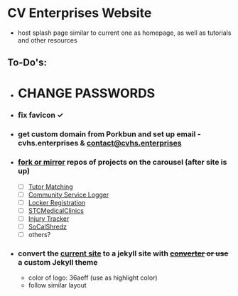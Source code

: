 # CV Enterprises Website
- host splash page similar to current one as homepage, as well as tutorials and other resources

## To-Do's:
- # CHANGE PASSWORDS
- ### fix favicon ✓
- ### get custom domain from Porkbun and set up email - cvhs.enterprises & contact@cvhs.enterprises
- ### [fork or mirror](https://help.github.com/en/articles/duplicating-a-repository) repos of projects on the carousel (after site is up)
  - [ ] [Tutor Matching](https://github.com/VikramChilkunda/tutormatching)
  - [ ] [Community Service Logger](https://github.com/Conbonbot/Community_Service_Logger)
  - [ ] [Locker Registration](https://github.com/lyronctk/CVHS_lockers)
  - [ ] [STCMedicalClinics](https://github.com/lyronctk/STCMedicalClinics)
  - [ ] [Injury Tracker](https://github.com/jnakama/CV-Injury-App)
  - [ ] [SoCalShredz](https://github.com/jbrown3859/SCS)
  - [ ] others?

- ### convert the [current site](https://cv-enterprises.github.io) to a jekyll site with ~~[converter](https://wordpress.org/plugins/jekyll-exporter/) or use~~ a custom Jekyll theme
  - color of logo: 36aeff (use as highlight color)
  - follow similar layout
